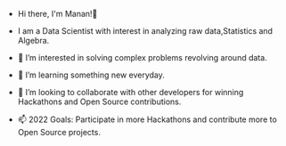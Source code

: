 -  Hi there, I'm Manan!👋

- I am a Data Scientist with interest in analyzing raw data,Statistics and Algebra.
- 👀 I’m interested in solving complex problems revolving around data.
- 🌱 I’m learning something new everyday.
- 💞️ I’m looking to collaborate with other developers for winning Hackathons and Open Source contributions.
- 📫 2022 Goals: Participate in more Hackathons and contribute more to Open Source projects.

<!---
mthakral019/mthakral019 is a ✨ special ✨ repository because its `README.md` (this file) appears on your GitHub profile.
You can click the Preview link to take a look at your changes.
--->

